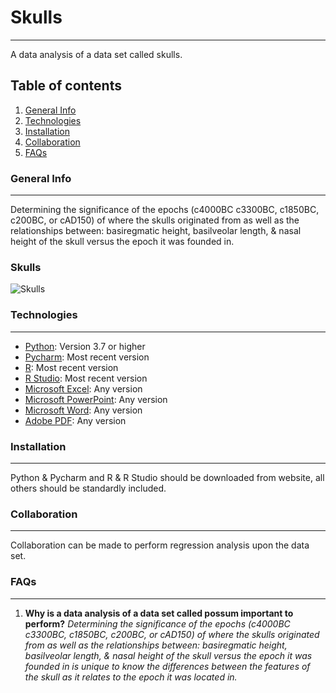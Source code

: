 # Skulls
***
A data analysis of a data set called skulls.
## Table of contents
1. [General Info](#general-info)
2. [Technologies](#technologies)
3. [Installation](#installation)
4. [Collaboration](#collaboration)
5. [FAQs](#faqs)
### General Info
***
Determining the significance of the epochs (c4000BC c3300BC, c1850BC, c200BC, or cAD150) of where the skulls originated from as well as the relationships between: basiregmatic height, basilveolar length, & nasal height of the skull versus the epoch it was founded in.
### Skulls
![Skulls](https://www.researchgate.net/profile/Michael-Friendly/publication/325126938/figure/fig4/AS:626177316253703@1526303714605/Diagram-of-the-skull-measurements-for-the-Egyptian-skulls-data-set-Maximal-breadth-and.png)
### Technologies
***
* [Python](https://www.python.org/): Version 3.7 or higher
* [Pycharm](https://www.jetbrains.com/pycharm/): Most recent version
* [R](https://www.r-project.org/): Most recent version
* [R Studio](https://www.rstudio.com/): Most recent version
* [Microsoft Excel](https://www.microsoft.com/en-us/): Any version
* [Microsoft PowerPoint](https://www.microsoft.com/en-us/): Any version
* [Microsoft Word](https://www.microsoft.com/en-us/): Any version
* [Adobe PDF](https://acrobat.adobe.com/us/en/acrobat/pdf-reader.html): Any version
### Installation
***
Python & Pycharm and R & R Studio should be downloaded from website, all others should be standardly included.
### Collaboration
***
Collaboration can be made to perform regression analysis upon the data set.
### FAQs
***
1. **Why is a data analysis of a data set called possum important to perform?**
_Determining the significance of the epochs (c4000BC c3300BC, c1850BC, c200BC, or cAD150) of where the skulls originated from as well as the relationships between: basiregmatic height, basilveolar length, & nasal height of the skull versus the epoch it was founded in is unique to know the differences between the features of the skull as it relates to the epoch it was located in._
